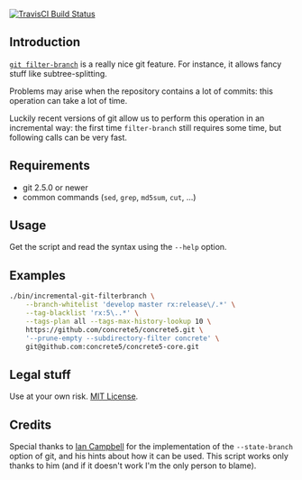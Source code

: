 [![TravisCI Build Status](https://travis-ci.org/mlocati/incremental-git-filter-branch.svg?branch=master)](https://travis-ci.org/mlocati/incremental-git-filter-branch)

## Introduction

[`git filter-branch`](https://git-scm.com/docs/git-filter-branch) is a really nice git feature.
For instance, it allows fancy stuff like subtree-splitting.

Problems may arise when the repository contains a lot of commits: this operation can take a lot of time.

Luckily recent versions of git allow us to perform this operation in an incremental way:
the first time `filter-branch` still requires some time, but following calls can be very fast.


## Requirements

- git 2.5.0 or newer
- common commands (`sed`, `grep`, `md5sum`, `cut`, ...)


## Usage

Get the script and read the syntax using the `--help` option.


## Examples

```sh
./bin/incremental-git-filterbranch \
    --branch-whitelist 'develop master rx:release\/.*' \
    --tag-blacklist 'rx:5\..*' \
    --tags-plan all --tags-max-history-lookup 10 \
    https://github.com/concrete5/concrete5.git \
    '--prune-empty --subdirectory-filter concrete' \
    git@github.com:concrete5/concrete5-core.git
```


## Legal stuff

Use at your own risk.
[MIT License](https://github.com/mlocati/incremental-git-filter-branch/blob/master/LICENSE).


## Credits

Special thanks to [Ian Campbell](https://github.com/ijc) for the implementation of the `--state-branch` option of git,
and his hints about how it can be used.
This script works only thanks to him (and if it doesn't work I'm the only person to blame).
